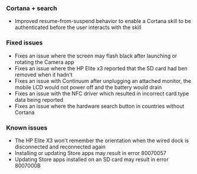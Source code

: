 ### Cortana + search
- Improved resume-from-suspend behavior to enable a Cortana skill to be authenticated before the user interacts with the skill

### Fixed issues
- Fixes an issue where the screen may flash black after launching or rotating the Camera app
- Fixes an issue where the HP Elite x3 reported that the SD card had ben removed when it hadn't
- Fixes an issue with Continuum after unplugging an attached monitor, the mobile LCD would not power off and the battery would drain
- Fixes an issue with the NFC driver which resulted in incorrect card type data being reported
- Fixes an issue where the hardware search button in countries without Cortana

### Known issues
- The HP Elite X3 won't remember the orientation when the wired dock is disconnected and reconnected again
- Installing or updating Store apps may result in error 80070057
- Updating Store apps installed on an SD card may result in error 8007000B
